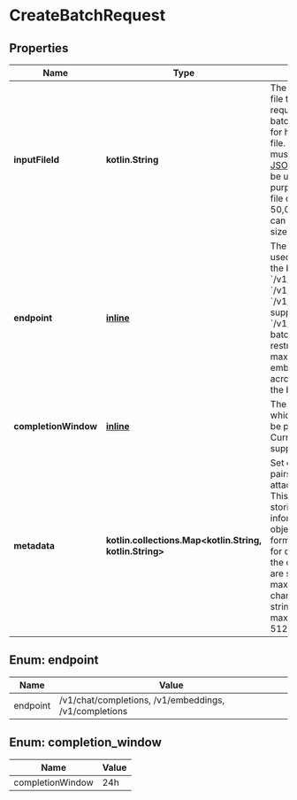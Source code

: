 
# CreateBatchRequest

## Properties
| Name | Type | Description | Notes |
| ------------ | ------------- | ------------- | ------------- |
| **inputFileId** | **kotlin.String** | The ID of an uploaded file that contains requests for the new batch.  See [upload file](/docs/api-reference/files/create) for how to upload a file.  Your input file must be formatted as a [JSONL file](/docs/api-reference/batch/request-input), and must be uploaded with the purpose &#x60;batch&#x60;. The file can contain up to 50,000 requests, and can be up to 200 MB in size.  |  |
| **endpoint** | [**inline**](#Endpoint) | The endpoint to be used for all requests in the batch. Currently &#x60;/v1/chat/completions&#x60;, &#x60;/v1/embeddings&#x60;, and &#x60;/v1/completions&#x60; are supported. Note that &#x60;/v1/embeddings&#x60; batches are also restricted to a maximum of 50,000 embedding inputs across all requests in the batch. |  |
| **completionWindow** | [**inline**](#CompletionWindow) | The time frame within which the batch should be processed. Currently only &#x60;24h&#x60; is supported. |  |
| **metadata** | **kotlin.collections.Map&lt;kotlin.String, kotlin.String&gt;** | Set of 16 key-value pairs that can be attached to an object. This can be useful for storing additional information about the object in a structured format, and querying for objects via API or the dashboard.   Keys are strings with a maximum length of 64 characters. Values are strings with a maximum length of 512 characters.  |  [optional] |


<a id="Endpoint"></a>
## Enum: endpoint
| Name | Value |
| ---- | ----- |
| endpoint | /v1/chat/completions, /v1/embeddings, /v1/completions |


<a id="CompletionWindow"></a>
## Enum: completion_window
| Name | Value |
| ---- | ----- |
| completionWindow | 24h |



